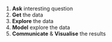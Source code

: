 
1. **Ask**  interesting question
2. **Get** the data
3. **Explore** the data
4. **Model** explore the data
5. **Communicate** & **Visualise** the results

